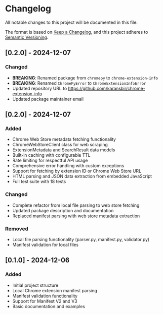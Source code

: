 # Changelog

All notable changes to this project will be documented in this file.

The format is based on [Keep a Changelog](https://keepachangelog.com/en/1.0.0/),
and this project adheres to [Semantic Versioning](https://semver.org/spec/v2.0.0.html).

## [0.2.0] - 2024-12-07

### Changed
- **BREAKING**: Renamed package from `chromepy` to `chrome-extension-info`
- **BREAKING**: Renamed `ChromePyError` to `ChromeExtensionInfoError`
- Updated repository URL to https://github.com/karansbir/chrome-extension-info
- Updated package maintainer email

## [0.2.0] - 2024-12-07

### Added
- Chrome Web Store metadata fetching functionality
- ChromeWebStoreClient class for web scraping
- ExtensionMetadata and SearchResult data models
- Built-in caching with configurable TTL
- Rate limiting for respectful API usage
- Comprehensive error handling with custom exceptions
- Support for fetching by extension ID or Chrome Web Store URL
- HTML parsing and JSON data extraction from embedded JavaScript
- Full test suite with 18 tests

### Changed
- Complete refactor from local file parsing to web store fetching
- Updated package description and documentation
- Replaced manifest parsing with web store metadata extraction

### Removed
- Local file parsing functionality (parser.py, manifest.py, validator.py)
- Manifest validation for local files

## [0.1.0] - 2024-12-06

### Added
- Initial project structure
- Local Chrome extension manifest parsing
- Manifest validation functionality
- Support for Manifest V2 and V3
- Basic documentation and examples